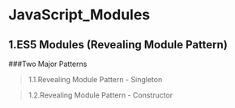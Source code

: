 JavaScript_Modules
==================

1.ES5 Modules (Revealing Module Pattern)
----------------------------------------

###Two Major Patterns

 > 1.1.Revealing Module Pattern - Singleton  
      
 > 1.2.Revealing Module Pattern - Constructor  

 
 
	
